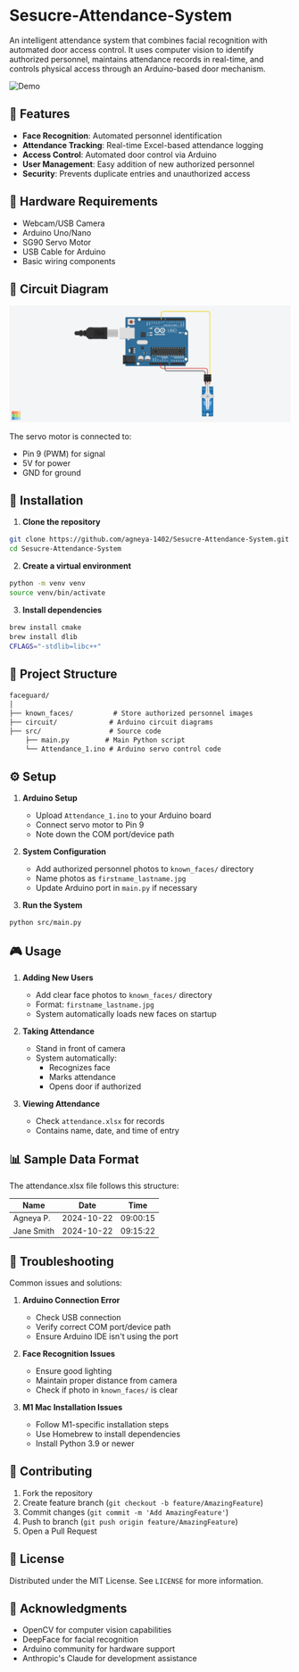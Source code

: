 # Sesucre-Attendance-System

An intelligent attendance system that combines facial recognition with automated door access control. It uses computer vision to identify authorized personnel, maintains attendance records in real-time, and controls physical access through an Arduino-based door mechanism.

![ Demo](assets/demo.gif) <!-- You can add this later -->

## 🌟 Features

- **Face Recognition**: Automated personnel identification
- **Attendance Tracking**: Real-time Excel-based attendance logging
- **Access Control**: Automated door control via Arduino
- **User Management**: Easy addition of new authorized personnel
- **Security**: Prevents duplicate entries and unauthorized access

## 🔧 Hardware Requirements

- Webcam/USB Camera
- Arduino Uno/Nano
- SG90 Servo Motor
- USB Cable for Arduino
- Basic wiring components

## 📝 Circuit Diagram

![Arduino Circuit](circuit/arduino_circuit.png)

The servo motor is connected to:
- Pin 9 (PWM) for signal
- 5V for power
- GND for ground

## 🚀 Installation

1. **Clone the repository**
```bash
git clone https://github.com/agneya-1402/Sesucre-Attendance-System.git
cd Sesucre-Attendance-System
```

2. **Create a virtual environment**
```bash
python -m venv venv
source venv/bin/activate  
```

3. **Install dependencies**
```bash
brew install cmake
brew install dlib
CFLAGS="-stdlib=libc++" 
```

## 📁 Project Structure

```
faceguard/
│
├── known_faces/          # Store authorized personnel images
├── circuit/             # Arduino circuit diagrams
├── src/                 # Source code
    ├── main.py         # Main Python script
    └── Attendance_1.ino # Arduino servo control code

```

## ⚙️ Setup

1. **Arduino Setup**
   - Upload `Attendance_1.ino` to your Arduino board
   - Connect servo motor to Pin 9
   - Note down the COM port/device path

2. **System Configuration**
   - Add authorized personnel photos to `known_faces/` directory
   - Name photos as `firstname_lastname.jpg`
   - Update Arduino port in `main.py` if necessary

3. **Run the System**
```bash
python src/main.py
```

## 🎮 Usage

1. **Adding New Users**
   - Add clear face photos to `known_faces/` directory
   - Format: `firstname_lastname.jpg`
   - System automatically loads new faces on startup

2. **Taking Attendance**
   - Stand in front of camera
   - System automatically:
     - Recognizes face
     - Marks attendance
     - Opens door if authorized

3. **Viewing Attendance**
   - Check `attendance.xlsx` for records
   - Contains name, date, and time of entry

## 📊 Sample Data Format

The attendance.xlsx file follows this structure:

| Name          | Date       | Time     |
|---------------|------------|----------|
| Agneya P.     | 2024-10-22 | 09:00:15 |
| Jane Smith    | 2024-10-22 | 09:15:22 |

## 🔨 Troubleshooting

Common issues and solutions:

1. **Arduino Connection Error**
   - Check USB connection
   - Verify correct COM port/device path
   - Ensure Arduino IDE isn't using the port

2. **Face Recognition Issues**
   - Ensure good lighting
   - Maintain proper distance from camera
   - Check if photo in `known_faces/` is clear

3. **M1 Mac Installation Issues**
   - Follow M1-specific installation steps
   - Use Homebrew to install dependencies
   - Install Python 3.9 or newer

## 🤝 Contributing

1. Fork the repository
2. Create feature branch (`git checkout -b feature/AmazingFeature`)
3. Commit changes (`git commit -m 'Add AmazingFeature'`)
4. Push to branch (`git push origin feature/AmazingFeature`)
5. Open a Pull Request

## 📜 License

Distributed under the MIT License. See `LICENSE` for more information.

## 🙏 Acknowledgments

- OpenCV for computer vision capabilities
- DeepFace for facial recognition
- Arduino community for hardware support
- Anthropic's Claude for development assistance

